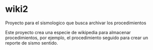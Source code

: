 # wiki2
Proyecto para el sismologico que busca archivar los procedimientos

Este proyecto crea una especie de wikipedia para almacenar procedimientos,
por ejemplo, el procedimiento seguido para crear un reporte de sismo
sentido.
